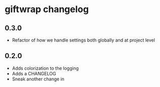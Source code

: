 # giftwrap changelog

## 0.3.0
- Refactor of how we handle settings both globally and at project level

## 0.2.0
- Adds colorization to the logging
- Adds a CHANGELOG
- Sneak another change in
